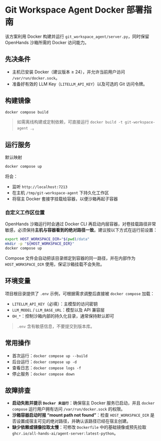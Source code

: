 # Git Workspace Agent Docker 部署指南

该方案利用 Docker 构建并运行 `git_workspace_agent/server.py`，同时保留 OpenHands 沙箱所需的 Docker 访问能力。

## 先决条件

- 主机已安装 Docker（建议版本 ≥ 24），并允许当前用户访问 `/var/run/docker.sock`。
- 准备好有效的 LLM Key（`LITELLM_API_KEY`）以及可选的 Git 访问令牌。

## 构建镜像

```bash
docker compose build
```

> 如需离线构建或定制依赖，可直接运行 `docker build -t git-workspace-agent .`。

## 运行服务

默认映射

```bash
docker compose up
```

将会：

- 监听 `http://localhost:7213`
- 在主机 `/tmp/git-workspace-agent` 下持久化工作区
- 将宿主 Docker 套接字挂载给容器，以便沙箱再起子容器

### 自定义工作区位置

OpenHands 沙箱运行时会通过 Docker CLI 再启动内层容器，对卷挂载路径非常敏感，必须保持**主机与容器看到的绝对路径一致**。建议按以下方式在运行前设置：

```bash
export HOST_WORKSPACE_DIR="$(pwd)/data"
mkdir -p "${HOST_WORKSPACE_DIR}"
docker compose up
```

Compose 文件会自动把该目录绑定到容器的同一路径，并在内部作为 `HOST_WORKSPACE_DIR` 使用，保证沙箱挂载不会失败。

## 环境变量

项目根目录提供了 `.env` 示例，可根据需求调整后直接被 `docker compose` 加载：

- `LITELLM_API_KEY`（必填）：主模型的访问密钥
- `LLM_MODEL` / `LLM_BASE_URL`：模型以及 API 兼容层
- `OH_*`：控制沙箱内部的持久化目录，通常保持默认即可

> `.env` 含有敏感信息，不要提交到版本库。

## 常用操作

- 首次运行：`docker compose up --build`
- 后台运行：`docker compose up -d`
- 查看日志：`docker compose logs -f`
- 停止服务：`docker compose down`

## 故障排查

- **启动失败并提示 `Docker 未运行`**：确保宿主 Docker 服务已启动，并且 `docker compose` 运行用户拥有访问 `/var/run/docker.sock` 的权限。
- **沙箱容器启动时报 “mount path not found”**：检查 `HOST_WORKSPACE_DIR` 是否设置成宿主可见的绝对路径，并确认该路径已经在宿主创建。
- **缺少依赖或镜像拉取太慢**：可修改 `Dockerfile` 中的基础镜像或预先拉取 `ghcr.io/all-hands-ai/agent-server:latest-python`。
